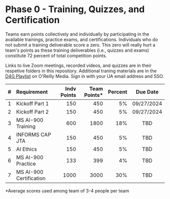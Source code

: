 # Phase 0 - Training, Quizzes, and Certification
Teams earn points collectively and individually by participating in the available trainings, practice exams, and certifications. Individuals who do not submit a training deliverable score a zero. This zero will really hurt a team's points as these training deliverables (i.e., quizzes and exams) constitute 72 percent of total competition points.

Links to live Zoom meetings, recorded videos, and quizzes are in their respetive folders in this repository. Additional traning materials are in the [D4G Playlist](https://learning.oreilly.com/playlists/cd21a7c9-e5a3-4e71-80c3-c9d10a0457ee) on O'Reilly Media. Sign in with your UA email address and SSO.


| # | Requirement | Indv Points | Team Points* | Percent | Due Date |
|:-:|:-------------|-----------:|-----------:|---------:|:-----:|
| 1 | Kickoff Part 1 | 150 | 450 | 5% | 09/27/2024 |
| 2 | Kickoff Part 2 | 150 | 450 | 5% | 09/27/2024 |
| 3 | MS AI-900 Training | 600 | 1800 | 18% | TBD |
| 4 | INFORMS CAP JTA | 150 | 450 | 5% | TBD |
| 5 | AI Ethics | 150 | 450 | 5% | TBD |
| 6 | MS AI-900 Practice | 133 | 399 | 4% | TBD |
| 7 | MS AI-900 Certification | 1000 | 3000 | 30% | TBD | 

*Average scores used among team of 3-4 people per team
